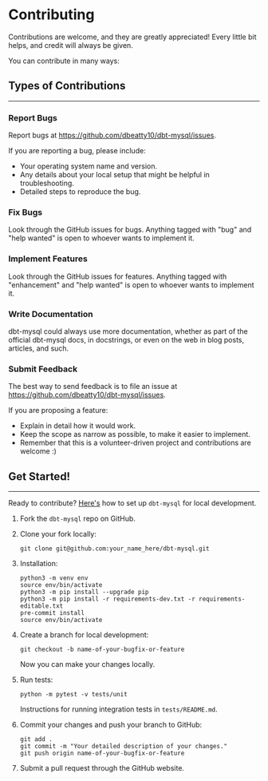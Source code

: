 # Contributing

Contributions are welcome, and they are greatly appreciated! Every little bit
helps, and credit will always be given.

You can contribute in many ways:

## Types of Contributions

---

### Report Bugs

Report bugs at https://github.com/dbeatty10/dbt-mysql/issues.

If you are reporting a bug, please include:

* Your operating system name and version.
* Any details about your local setup that might be helpful in troubleshooting.
* Detailed steps to reproduce the bug.

### Fix Bugs

Look through the GitHub issues for bugs. Anything tagged with "bug" and "help
wanted" is open to whoever wants to implement it.

### Implement Features

Look through the GitHub issues for features. Anything tagged with "enhancement"
and "help wanted" is open to whoever wants to implement it.

### Write Documentation

dbt-mysql could always use more documentation, whether as part of the
official dbt-mysql docs, in docstrings, or even on the web in blog posts,
articles, and such.

### Submit Feedback

The best way to send feedback is to file an issue at https://github.com/dbeatty10/dbt-mysql/issues.

If you are proposing a feature:

* Explain in detail how it would work.
* Keep the scope as narrow as possible, to make it easier to implement.
* Remember that this is a volunteer-driven project and contributions are
  welcome :)

## Get Started!

---

Ready to contribute? [Here's](https://jarv.is/notes/how-to-pull-request-fork-github/) how to set up `dbt-mysql` for local development.

1. Fork the `dbt-mysql` repo on GitHub.
2. Clone your fork locally:
    ```shell
    git clone git@github.com:your_name_here/dbt-mysql.git
    ```

3. Installation:
    ```shell
    python3 -m venv env
    source env/bin/activate
    python3 -m pip install --upgrade pip
    python3 -m pip install -r requirements-dev.txt -r requirements-editable.txt
    pre-commit install
    source env/bin/activate
    ```

4. Create a branch for local development:

    ```shell
    git checkout -b name-of-your-bugfix-or-feature
    ```

   Now you can make your changes locally.

5. Run tests:

    ```shell
    python -m pytest -v tests/unit
    ```

   Instructions for running integration tests in `tests/README.md`.

6. Commit your changes and push your branch to GitHub:

    ```shell
    git add .
    git commit -m "Your detailed description of your changes."
    git push origin name-of-your-bugfix-or-feature
    ```

7. Submit a pull request through the GitHub website.
